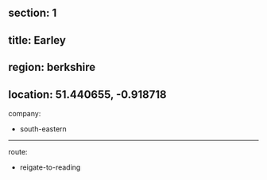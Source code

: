 section: 1
----
title: Earley
----
region: berkshire
----
location: 51.440655, -0.918718
----
company:
- south-eastern
----
route:
- reigate-to-reading

